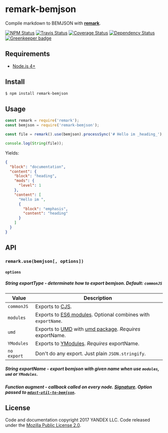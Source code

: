 # remark-bemjson
Compile markdown to BEMJSON with [**remark**](https://github.com/wooorm/remark).

[![NPM Status][npm-img]][npm]
[![Travis Status][test-img]][travis]
[![Coverage Status][coverage-img]][coveralls]
[![Dependency Status][dependency-img]][david]
[![Greenkeeper badge][greenkeeper-img]][greenkeeper]

[npm]:            https://www.npmjs.org/package/remark-bemjson
[npm-img]:        https://img.shields.io/npm/v/remark-bemjson.svg

[travis]:         https://travis-ci.org/birhoff/remark-bemjson
[test-img]:       https://img.shields.io/travis/birhoff/remark-bemjson.svg?label=tests

[coveralls]:      https://coveralls.io/r/birhoff/remark-bemjson
[coverage-img]:   https://img.shields.io/coveralls/birhoff/remark-bemjson.svg

[david]:          https://david-dm.org/birhoff/remark-bemjson
[dependency-img]: http://img.shields.io/david/birhoff/remark-bemjson.svg

[greenkeeper]:    https://greenkeeper.io/
[greenkeeper-img]:https://badges.greenkeeper.io/birhoff/remark-bemjson.svg

## Requirements

* [Node.js 4+](https://nodejs.org/en/)

## Install

```sh
$ npm install remark-bemjson
```

## Usage

```js
const remark = require('remark');
const bemjson = require('remark-bemjson');

const file = remark().use(bemjson).processSync('# Hello im _heading_');

console.log(String(file));
```
Yields: 
```json
{
  "block": "documentation",
  "content": {
    "block": "heading",
    "mods": {
      "level": 1
    },
    "content": [
      "Hello im ",
      {
        "block": "emphasis",
        "content": "heading"
      }
    ]
  }
}
```

## API

### `remark.use(bemjson[, options])`

#### `options`

##### *String* exportType - determinate how to export bemjson. Default: `commonJS`

Value      | Description
-----------|------------
`commonJS` | Exports to [CJS](https://nodejs.org/docs/latest/api/modules.html#modules_modules).
`modules`  | Exports to [ES6 modules](https://developer.mozilla.org/docs/Web/JavaScript/Reference/Statements/export). Optional combines with `exportName`. 
`umd`      | Exports to [UMD](https://github.com/umdjs/umd) with [umd package](https://github.com/ForbesLindesay/umd). *Requires* exportName.
`YModules` | Exports to [YModules](https://github.com/ymaps/modules). *Requires* exportName.
`no export`| Don't do any export. Just plain `JSON.stringify`.

##### *String* exportName - export bemjson with given name when use `modules`, `umd` or `YModules`.

##### *Function* augment - callback called on every node. [Signature](https://github.com/birhoff/mdast-util-to-bemjson#augmentbemnodebemnode-important-must-return-bemnode). Option passed to [`mdast-util-to-bemjson`](https://github.com/birhoff/mdast-util-to-bemjson).


License
-------

Code and documentation copyright 2017 YANDEX LLC. Code released under the [Mozilla Public License 2.0](LICENSE.txt).
